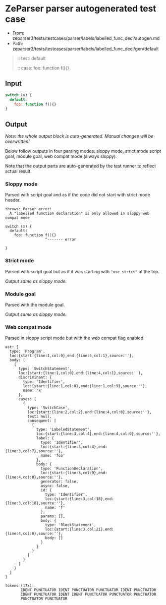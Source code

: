 # ZeParser parser autogenerated test case

- From: zeparser3/tests/testcases/parser/labels/labelled_func_decl/autogen.md
- Path: zeparser3/tests/testcases/parser/labels/labelled_func_decl/gen/default

> :: test: default
>
> :: case: foo: function f(){}

## Input


`````js
switch (x) {
  default:
    foo: function f(){}
}
`````

## Output

_Note: the whole output block is auto-generated. Manual changes will be overwritten!_

Below follow outputs in four parsing modes: sloppy mode, strict mode script goal, module goal, web compat mode (always sloppy).

Note that the output parts are auto-generated by the test runner to reflect actual result.

### Sloppy mode

Parsed with script goal and as if the code did not start with strict mode header.

`````
throws: Parser error!
  A "labelled function declaration" is only allowed in sloppy web compat mode

switch (x) {
  default:
    foo: function f(){}
                  ^------- error

}
`````

### Strict mode

Parsed with script goal but as if it was starting with `"use strict"` at the top.

_Output same as sloppy mode._

### Module goal

Parsed with the module goal.

_Output same as sloppy mode._

### Web compat mode

Parsed in sloppy script mode but with the web compat flag enabled.

`````
ast: {
  type: 'Program',
  loc:{start:{line:1,col:0},end:{line:4,col:1},source:''},
  body: [
    {
      type: 'SwitchStatement',
      loc:{start:{line:1,col:0},end:{line:4,col:1},source:''},
      discriminant: {
        type: 'Identifier',
        loc:{start:{line:1,col:8},end:{line:1,col:9},source:''},
        name: 'x'
      },
      cases: [
        {
          type: 'SwitchCase',
          loc:{start:{line:2,col:2},end:{line:4,col:0},source:''},
          test: null,
          consequent: [
            {
              type: 'LabeledStatement',
              loc:{start:{line:3,col:4},end:{line:4,col:0},source:''},
              label: {
                type: 'Identifier',
                loc:{start:{line:3,col:4},end:{line:3,col:7},source:''},
                name: 'foo'
              },
              body: {
                type: 'FunctionDeclaration',
                loc:{start:{line:3,col:9},end:{line:4,col:0},source:''},
                generator: false,
                async: false,
                id: {
                  type: 'Identifier',
                  loc:{start:{line:3,col:18},end:{line:3,col:18},source:''},
                  name: 'f'
                },
                params: [],
                body: {
                  type: 'BlockStatement',
                  loc:{start:{line:3,col:21},end:{line:4,col:0},source:''},
                  body: []
                }
              }
            }
          ]
        }
      ]
    }
  ]
}

tokens (17x):
       IDENT PUNCTUATOR IDENT PUNCTUATOR PUNCTUATOR IDENT PUNCTUATOR
       IDENT PUNCTUATOR IDENT IDENT PUNCTUATOR PUNCTUATOR PUNCTUATOR
       PUNCTUATOR PUNCTUATOR
`````

